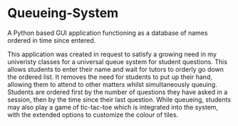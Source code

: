 # Queueing-System
A Python based GUI application functioning as a database of names ordered in time since entered.

This application was created in request to satisfy a growing need in my univeristy classes for a universal queue system for student questions. This allows students to enter their name and wait for tutors to orderly go down the ordered list. It removes the need for students to put up their hand, allowing them to attend to other matters whilst simultaneously queuing. Students are ordered first by the number of questions they have asked in a session, then by the time since their last question. While queueing, students may also play a game of tic-tac-toe which is integrated into the system, with the extended options to customize the colour of tiles.
